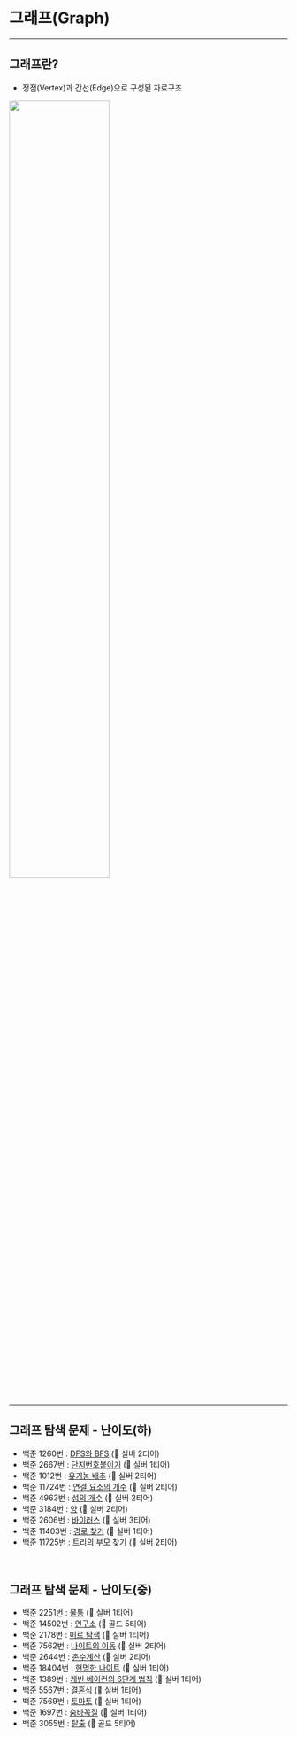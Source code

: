 # 그래프(Graph)

---
## 그래프란?
* 정점(Vertex)과 간선(Edge)으로 구성된 자료구조   
<img src="https://user-images.githubusercontent.com/61148914/124706333-075fa680-df32-11eb-84b9-36a5c2910742.png" width="60%">
</br>

---
## 그래프 탐색 문제 - 난이도(하)
* 백준 1260번 : [DFS와 BFS](https://www.acmicpc.net/problem/1260) (🥈 실버 2티어)
* 백준 2667번 : [단지번호붙이기](https://www.acmicpc.net/problem/2667) (🥈 실버 1티어)
* 백준 1012번 : [유기농 배추](https://www.acmicpc.net/problem/1012) (🥈 실버 2티어)
* 백준 11724번 : [연결 요소의 개수](https://www.acmicpc.net/problem/11724) (🥈 실버 2티어)
* 백준 4963번 : [섬의 개수](https://www.acmicpc.net/problem/4963) (🥈 실버 2티어)
* 백준 3184번 : [양](https://www.acmicpc.net/problem/3184) (🥈 실버 2티어)
* 백준 2606번 : [바이러스](https://www.acmicpc.net/problem/2606) (🥈 실버 3티어)
* 백준 11403번 : [경로 찾기](https://www.acmicpc.net/problem/11403) (🥈 실버 1티어)
* 백준 11725번 : [트리의 부모 찾기](https://www.acmicpc.net/problem/11725) (🥈 실버 2티어)
</br>

## 그래프 탐색 문제 - 난이도(중)
* 백준 2251번 : [물통](https://www.acmicpc.net/problem/2251) (🥈 실버 1티어)
* 백준 14502번 : [연구소](https://www.acmicpc.net/problem/14502) (🥇 골드 5티어)
* 백준 2178번 : [미로 탐색](https://www.acmicpc.net/problem/2178) (🥈 실버 1티어)
* 백준 7562번 : [나이트의 이동](https://www.acmicpc.net/problem/7562) (🥈 실버 2티어)
* 백준 2644번 : [촌수계산](https://www.acmicpc.net/problem/2644) (🥈 실버 2티어)
* 백준 18404번 : [현명한 나이트](https://www.acmicpc.net/problem/18404) (🥈 실버 1티어)
* 백준 1389번 : [케빈 베이컨의 6단계 법칙](https://www.acmicpc.net/problem/1389) (🥈 실버 1티어)
* 백준 5567번 : [결혼식](https://www.acmicpc.net/problem/5567) (🥈 실버 1티어)
* 백준 7569번 : [토마토](https://www.acmicpc.net/problem/7569) (🥈 실버 1티어)
* 백준 1697번 : [숨바꼭질](https://www.acmicpc.net/problem/1697) (🥈 실버 1티어)
* 백준 3055번 : [탈출](https://www.acmicpc.net/problem/3055) (🥇 골드 5티어)
</br>
